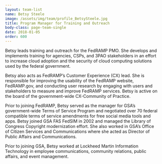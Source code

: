 ```yaml
---
layout: team-list
name: Betsy Steele
image: /assets/img/team/profile_BetsySteele.jpg
title: Program Manager for Training and Outreach
body-class: page-team-single
date: 2018-01-05
order: 600
---
```

Betsy leads training and outreach for the FedRAMP PMO. She develops and implements training for agencies, CSPs, and 3PAO stakeholders in an effort to increase cloud adoption and the security of cloud computing solutions used by the federal government.

Betsy also acts as FedRAMP’s Customer Experience (CX) lead. She is responsible for improving the usability of the FedRAMP website, FedRAMP.gov, and conducting user research by engaging with users and stakeholders to measure and improve FedRAMP services. Betsy is active on the board of the government-wide CX-Community of Practice.

Prior to joining FedRAMP, Betsy served as the manager for GSA’s government-wide Terms of Service Program and negotiated over 70 federal compatible terms of service amendments for free social media tools and apps. Betsy joined GSA FAS FedSIM in 2002 and managed the Library of Congress Copyright modernization effort. She also worked  in GSA’s Office of Citizen Services and Communications where she acted as Director of Public Affairs and Communications. 

Prior to joining GSA, Betsy worked at Lockheed Martin Information Technology in employee communications, community relations, public affairs, and event management.
